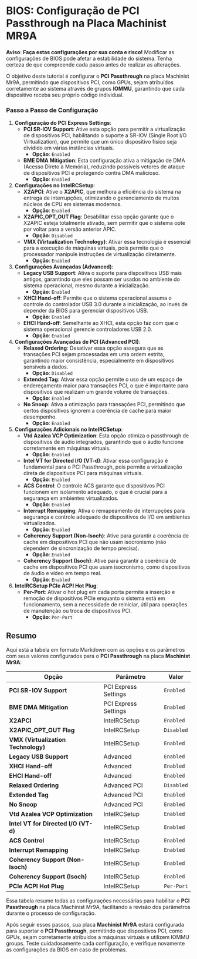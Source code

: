 # BIOS: Configuração de PCI Passthrough na Placa Machinist MR9A

**Aviso**: **Faça estas configurações por sua conta e risco!** Modificar as configurações de BIOS pode afetar a estabilidade do sistema. Tenha certeza de que compreende cada passo antes de realizar as alterações.

O objetivo deste tutorial é configurar o **PCI Passthrough** na placa Machinist Mr9A, permitindo que dispositivos PCI, como GPUs, sejam atribuídos corretamente ao sistema através de grupos **IOMMU**, garantindo que cada dispositivo receba seu próprio código individual.

### Passo a Passo de Configuração

1.  **Configuração do PCI Express Settings**:
    -   **PCI SR-IOV Support**: Ative esta opção para permitir a virtualização de dispositivos PCI, habilitando o suporte a SR-IOV (Single Root I/O Virtualization), que permite que um único dispositivo físico seja dividido em várias instâncias virtuais.
        -   **Opção**: `Enabled`
    -   **BME DMA Mitigation**: Esta configuração ativa a mitigação de DMA (Acesso Direto à Memória), reduzindo possíveis vetores de ataque de dispositivos PCI e protegendo contra DMA malicioso.
        -   **Opção**: `Enabled`
2.  **Configurações no IntelRCSetup**:
    -   **X2APCI**: Ative o **X2APIC**, que melhora a eficiência do sistema na entrega de interrupções, otimizando o gerenciamento de muitos núcleos de CPU em sistemas modernos.
        -   **Opção**: `Enabled`
    -   **X2APIC_OPT_OUT Flag**: Desabilitar essa opção garante que o X2APIC esteja totalmente ativado, sem permitir que o sistema opte por voltar para a versão anterior APIC.
        -   **Opção**: `Disabled`
    -   **VMX (Virtualization Technology)**: Ativar essa tecnologia é essencial para a execução de máquinas virtuais, pois permite que o processador manipule instruções de virtualização diretamente.
        -   **Opção**: `Enabled`
3.  **Configurações Avançadas (Advanced)**:
    -   **Legacy USB Support**: Ativa o suporte para dispositivos USB mais antigos, garantindo que eles possam ser usados no ambiente do sistema operacional, mesmo durante a inicialização.
        -   **Opção**: `Enabled`
    -   **XHCI Hand-off**: Permite que o sistema operacional assuma o controle do controlador USB 3.0 durante a inicialização, ao invés de depender da BIOS para gerenciar dispositivos USB.
        -   **Opção**: `Enabled`
    -   **EHCI Hand-off**: Semelhante ao XHCI, esta opção faz com que o sistema operacional gerencie controladores USB 2.0.
        -   **Opção**: `Enabled`
4.  **Configurações Avançadas de PCI (Advanced PCI)**:
    -   **Relaxed Ordering**: Desativar essa opção assegura que as transações PCI sejam processadas em uma ordem estrita, garantindo maior consistência, especialmente em dispositivos sensíveis a dados.
        -   **Opção**: `Disabled`
    -   **Extended Tag**: Ativar essa opção permite o uso de um espaço de endereçamento maior para transações PCI, o que é importante para dispositivos que realizam um grande volume de transações.
        -   **Opção**: `Enabled`
    -   **No Snoop**: Ativa a otimização para transações PCI, permitindo que certos dispositivos ignorem a coerência de cache para maior desempenho.
        -   **Opção**: `Enabled`
5.  **Configurações Adicionais no IntelRCSetup**:
    -   **Vtd Azalea VCP Optimization**: Esta opção otimiza o passthrough de dispositivos de áudio integrados, garantindo que o áudio funcione corretamente em máquinas virtuais.
        -   **Opção**: `Enabled`
    -   **Intel VT for Directed I/O (VT-d)**: Ativar essa configuração é fundamental para o PCI Passthrough, pois permite a virtualização direta de dispositivos PCI para máquinas virtuais.
        -   **Opção**: `Enabled`
    -   **ACS Control**: O controle ACS garante que dispositivos PCI funcionem em isolamento adequado, o que é crucial para a segurança em ambientes virtualizados.
        -   **Opção**: `Enabled`
    -   **Interrupt Remapping**: Ativa o remapeamento de interrupções para segurança e controle adequado de dispositivos de I/O em ambientes virtualizados.
        -   **Opção**: `Enabled`
    -   **Coherency Support (Non-Isoch)**: Ative para garantir a coerência de cache em dispositivos PCI que não usam isocronismo (não dependem de sincronização de tempo precisa).
        -   **Opção**: `Enabled`
    -   **Coherency Support (Isoch)**: Ative para garantir a coerência de cache em dispositivos PCI que usam isocronismo, como dispositivos de áudio e vídeo em tempo real.
        -   **Opção**: `Enabled`
6.  **IntelRCSetup PCIe ACPI Hot Plug**:
    -   **Per-Port**: Ativar o hot plug em cada porta permite a inserção e remoção de dispositivos PCIe enquanto o sistema está em funcionamento, sem a necessidade de reiniciar, útil para operações de manutenção ou troca de dispositivos PCI.
        -   **Opção**: `Per-Port`

## Resumo
Aqui está a tabela em formato Markdown com as opções e os parâmetros com seus valores configurados para o **PCI Passthrough** na placa **Machinist Mr9A**:

| **Opção**                                | **Parâmetro**                | **Valor**   |
|------------------------------------------|------------------------------|-------------|
| **PCI SR-IOV Support**                   | PCI Express Settings          | `Enabled`   |
| **BME DMA Mitigation**                   | PCI Express Settings          | `Enabled`   |
| **X2APCI**                               | IntelRCSetup                  | `Enabled`   |
| **X2APIC_OPT_OUT Flag**                  | IntelRCSetup                  | `Disabled`  |
| **VMX (Virtualization Technology)**       | IntelRCSetup                  | `Enabled`   |
| **Legacy USB Support**                   | Advanced                      | `Enabled`   |
| **XHCI Hand-off**                        | Advanced                      | `Enabled`   |
| **EHCI Hand-off**                        | Advanced                      | `Enabled`   |
| **Relaxed Ordering**                     | Advanced PCI                  | `Disabled`  |
| **Extended Tag**                         | Advanced PCI                  | `Enabled`   |
| **No Snoop**                             | Advanced PCI                  | `Enabled`   |
| **Vtd Azalea VCP Optimization**          | IntelRCSetup                  | `Enabled`   |
| **Intel VT for Directed I/O (VT-d)**      | IntelRCSetup                  | `Enabled`   |
| **ACS Control**                          | IntelRCSetup                  | `Enabled`   |
| **Interrupt Remapping**                  | IntelRCSetup                  | `Enabled`   |
| **Coherency Support (Non-Isoch)**        | IntelRCSetup                  | `Enabled`   |
| **Coherency Support (Isoch)**            | IntelRCSetup                  | `Enabled`   |
| **PCIe ACPI Hot Plug**                   | IntelRCSetup                  | `Per-Port`  |

Essa tabela resume todas as configurações necessárias para habilitar o **PCI Passthrough** na placa Machinist Mr9A, facilitando a revisão dos parâmetros durante o processo de configuração.

Após seguir esses passos, sua placa **Machinist Mr9A** estará configurada para suportar o **PCI Passthrough**, permitindo que dispositivos PCI, como GPUs, sejam corretamente atribuídos a máquinas virtuais e utilizem IOMMU groups. Teste cuidadosamente cada configuração, e verifique novamente as configurações da BIOS em caso de problemas.
